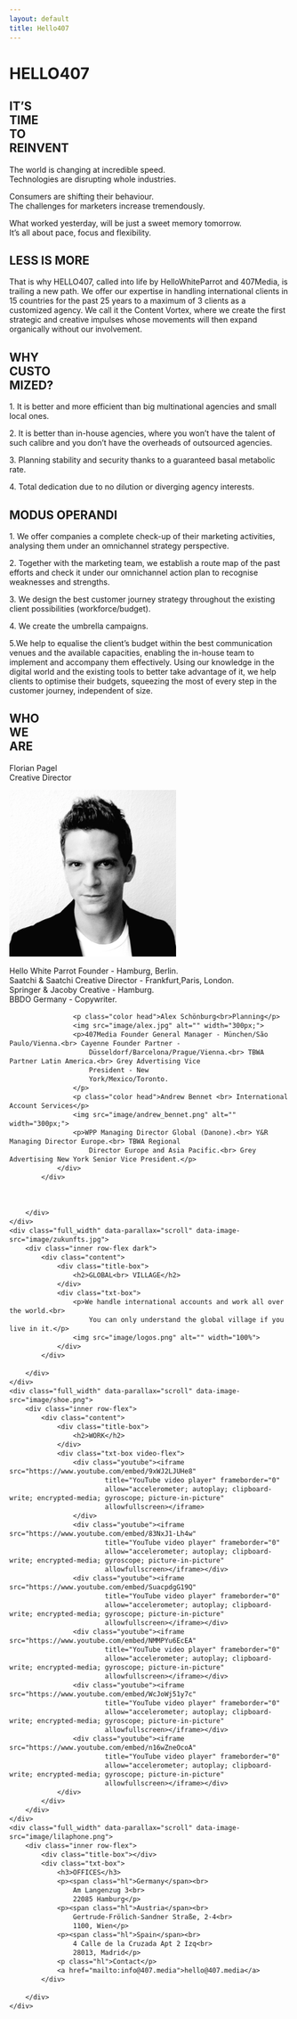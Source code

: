 ```yaml
---
layout: default
title: Hello407
---
```


<main>
    <div class="full_width first" data-parallax="scroll" data-image-src="image/phone.png">
        <h1>HELLO<span class="hl">407</span></h1>
        <!-- <img src="image/Group_4.png" alt="" class="arrow"> -->
    </div>
    <div class="full_width" data-parallax="scroll" data-image-src="image/bgred1.png">
        <div class="inner row-flex">
            <div class="content">
                <div class="title-box">
                    <h2>IT’S<br> TIME<br> TO<br> REINVENT</h2>
                </div>
                <div class="txt-box">
                    <p>The world is changing at incredible speed.<br>
                        Technologies are disrupting whole industries.</p>
                    <p>Consumers are shifting their behaviour.<br>
                        The challenges for marketers increase tremendously. </p>
                    <p>What worked yesterday, will be just a sweet memory tomorrow.<br>
                        It’s all about pace, focus and flexibility.
                    </p>
                </div>
            </div>
        </div>
    </div>
    <div class="full_width" data-parallax="scroll" data-image-src="image/hands.png">
        <div class="inner row-flex dark">
            <div class="content">
                <div class="title-box">
                    <h2>LESS IS MORE</h2>
                </div>
                <div class="txt-box">
                    <p>That is why HELLO407, called into life by HelloWhiteParrot and 407Media, is
                        trailing a new path. We offer our expertise in handling international clients in 15 countries
                        for the past 25 years to a maximum of 3 clients as a customized agency. We call it the Content Vortex,
                        where we create the first strategic and creative impulses whose movements will then expand
                        organically without our involvement.</p>
                </div>
            </div>
        </div>
    </div>
    <div class="full_width" data-parallax="scroll" data-image-src="image/bggreen.png">
        <div class="inner row-flex">
            <div class="content">
                <div class="title-box">
                    <h2>WHY<br> CUSTO<br>MIZED?</h2>
                </div>
                <div class="txt-box">
                    <p class="color">1. It is better and more efficient than big multinational agencies and small local
                        ones.</p>
                    <p class="color">2. It is better than in-house agencies, where you won’t have the talent of such calibre
                        and you don’t have the overheads of outsourced agencies.</p>
                    <p class="color">3. Planning stability and security thanks to a guaranteed basal metabolic rate.</p>
                    <p class="color">4. Total dedication due to no dilution or diverging agency interests.</p>
                </div>
            </div>
        </div>
    </div>
    <div class="full_width" data-parallax="scroll" data-image-src="image/IMG_1466.JPG">
        <div class="inner row-flex dark">
            <div class="content">
                <div class="title-box">
                    <h2>MODUS OPERANDI </h2>
                </div>
                <div class="txt-box">
                    <p>1. We offer companies a complete check-up of their marketing activities, analysing them under an
                        omnichannel strategy perspective.</p>
                    <p>2. Together with the marketing team, we establish a route map of the past efforts and check it under
                        our omnichannel action plan to recognise weaknesses and strengths. </p>
                    <p>3. We design the best customer journey strategy throughout the existing client possibilities
                        (workforce/budget).</p>
                    <p>4. We create the umbrella campaigns. </p>
                    <p>5.We help to equalise the client’s budget within the best communication venues and the available
                        capacities, enabling the in-house team to implement and accompany them effectively. Using our
                        knowledge in the digital world and the existing tools to better take advantage of it, we help
                        clients to optimise their budgets, squeezing the most of every step in the customer journey,
                        independent of size.</p>
                </div>
            </div>
        </div>
    </div>
    <div class="full_width" data-parallax="scroll" data-image-src="image/bgblue.png">
        <div class="inner row-flex">
            <div class="content">
                <div class="title-box">
                    <h2>WHO<br> WE<br> ARE</h2>
                </div>
                <div class="txt-box">
                    <p class="color head margin">Florian Pagel <br> Creative Director</p>
                    <img src="image/florian_pagel.png" alt="" width="300px;">
                    <p>Hello White Parrot Founder - Hamburg, Berlin.<br>
                        Saatchi & Saatchi Creative Director - Frankfurt,Paris, London.<br>
                        Springer & Jacoby Creative - Hamburg.<br>
                        BBDO Germany - Copywriter.
                    </p>
    
                    <p class="color head">Alex Schönburg<br>Planning</p>
                    <img src="image/alex.jpg" alt="" width="300px;">
                    <p>407Media Founder General Manager - München/São Paulo/Vienna.<br> Cayenne Founder Partner -
                        Düsseldorf/Barcelona/Prague/Vienna.<br> TBWA Partner Latin America.<br> Grey Advertising Vice
                        President - New
                        York/Mexico/Toronto.
                    </p>
                    <p class="color head">Andrew Bennet <br> International Account Services</p>
                    <img src="image/andrew_bennet.png" alt="" width="300px;">
                    <p>WPP Managing Director Global (Danone).<br> Y&R Managing Director Europe.<br> TBWA Regional
                        Director Europe and Asia Pacific.<br> Grey Advertising New York Senior Vice President.</p>
                </div>
            </div>
            


        </div>
    </div>
    <div class="full_width" data-parallax="scroll" data-image-src="image/zukunfts.jpg">
        <div class="inner row-flex dark">
            <div class="content">
                <div class="title-box">
                    <h2>GLOBAL<br> VILLAGE</h2>
                </div>
                <div class="txt-box">
                    <p>We handle international accounts and work all over the world.<br>
                        You can only understand the global village if you live in it.</p>
                    <img src="image/logos.png" alt="" width="100%">
                </div>
            </div>

        </div>
    </div>
    <div class="full_width" data-parallax="scroll" data-image-src="image/shoe.png">
        <div class="inner row-flex">
            <div class="content">
                <div class="title-box">
                    <h2>WORK</h2>
                </div>
                <div class="txt-box video-flex">
                    <div class="youtube"><iframe src="https://www.youtube.com/embed/9xWJ2LJUHe8"
                            title="YouTube video player" frameborder="0"
                            allow="accelerometer; autoplay; clipboard-write; encrypted-media; gyroscope; picture-in-picture"
                            allowfullscreen></iframe>
                    </div>
                    <div class="youtube"><iframe src="https://www.youtube.com/embed/83NxJ1-Lh4w"
                            title="YouTube video player" frameborder="0"
                            allow="accelerometer; autoplay; clipboard-write; encrypted-media; gyroscope; picture-in-picture"
                            allowfullscreen></iframe></div>
                    <div class="youtube"><iframe src="https://www.youtube.com/embed/SuacpdgG19Q"
                            title="YouTube video player" frameborder="0"
                            allow="accelerometer; autoplay; clipboard-write; encrypted-media; gyroscope; picture-in-picture"
                            allowfullscreen></iframe></div>
                    <div class="youtube"><iframe src="https://www.youtube.com/embed/NMMPYu6EcEA"
                            title="YouTube video player" frameborder="0"
                            allow="accelerometer; autoplay; clipboard-write; encrypted-media; gyroscope; picture-in-picture"
                            allowfullscreen></iframe></div>
                    <div class="youtube"><iframe src="https://www.youtube.com/embed/WcJoWj51y7c"
                            title="YouTube video player" frameborder="0"
                            allow="accelerometer; autoplay; clipboard-write; encrypted-media; gyroscope; picture-in-picture"
                            allowfullscreen></iframe></div>
                    <div class="youtube"><iframe src="https://www.youtube.com/embed/n16wZneOcoA"
                            title="YouTube video player" frameborder="0"
                            allow="accelerometer; autoplay; clipboard-write; encrypted-media; gyroscope; picture-in-picture"
                            allowfullscreen></iframe></div>
                </div>
            </div>
        </div>
    </div>
    <div class="full_width" data-parallax="scroll" data-image-src="image/lilaphone.png">
        <div class="inner row-flex">
            <div class="title-box"></div>
            <div class="txt-box">
                <h3>OFFICES</h3>
                <p><span class="hl">Germany</span><br>
                    Am Langenzug 3<br>
                    22085 Hamburg</p>
                <p><span class="hl">Austria</span><br>
                    Gertrude-Frölich-Sandner Straße, 2-4<br>
                    1100, Wien</p>
                <p><span class="hl">Spain</span><br>
                    4 Calle de la Cruzada Apt 2 Izq<br>
                    28013, Madrid</p>
                <p class="hl">Contact</p>
                <a href="mailto:info@407.media">hello@407.media</a>
            </div>

        </div>
    </div>
</main>